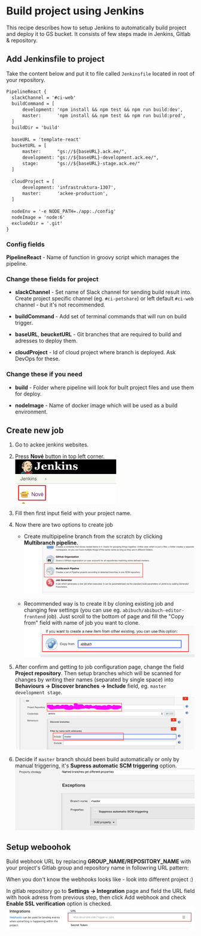 # Build project using Jenkins

This recipe describes how to setup Jenkins to automatically build project and deploy it to GS bucket. 
It consists of few steps made in Jenkins, Gitlab & repository.

## Add Jenkinsfile to project

Take the content below and put it to file called `Jenkinsfile` located in root of your repository.

```
PipelineReact {
  slackChannel = '#ci-web'
  buildCommand = [
      development: 'npm install && npm test && npm run build:dev',
      master:      'npm install && npm test && npm run build:prod',
  ]
  buildDir = 'build'
  
  baseURL = 'template-react'
  bucketURL = [
      master:      "gs://${baseURL}.ack.ee/",
      development: "gs://${baseURL}-development.ack.ee/",
      stage:       "gs://${baseURL}-stage.ack.ee/"
  ]

  cloudProject = [
      development: 'infrastruktura-1307',
      master:      'ackee-production',
  ]

  nodeEnv = '-e NODE_PATH=./app:./config'
  nodeImage = 'node:6'
  excludeDir = '.git'
}
```

### Config fields

**PipelineReact** - Name of function in groovy script which manages the pipeline.

### Change these fields for project

* **slackChannel** - Set name of Slack channel for sending build result into. Create project specific channel (eg. `#ci-petshare`) or left default `#ci-web` channel - but it's not recommended.  

* **buildCommand** - Add set of terminal commands that will run on build trigger.  

* **baseURL**, **beucketURL** - Git branches that are required to build and adresses to deploy them.

* **cloudProject** - Id of cloud project where branch is deployed. Ask DevOps for these.

### Change these if you need

* **build** - Folder where pipeline will look for built project files and use them for deploy.

* **nodeImage** - Name of docker image which will be used as a build environment.

## Create new job

1. Go to ackee jenkins websites.

2. Press **Nové** button in top left corner.  
![New Jenkins job](../../img/NewJenkinsJob/new_job.png) 

3. Fill then first input field with your project name.

4. Now there are two options to create job
   * Create multipipeline branch from the scratch by clicking **Multibranch pipeline**.  
   ![New multibranch pipeline](../../img/NewJenkinsJob/multibranch_pipeline.png)  

   * Recommended way is to create it by cloning existing job and changing few settings (you can use eg. `abibuch/abibuch-editor-frontend` job). Just scroll to the bottom of page and fill the "Copy from" field with name of job you want to clone. 
  ![Clone job](../../img/NewJenkinsJob/copy_pipeline_from.png)  

5. After confirm and getting to job configuration page, change the field **Project repository**. Then setup branches which will be scanned for changes by writing their names (separated by single space) into **Behaviours -> Discover branches -> Include** field, eg. `master development stage`.
![Configure job](../../img/NewJenkinsJob/job_configuration_new.png) 

6. Decide if `master` branch should been build automatically or only by manual triggering, it's __Supress automatic SCM triggering__ option.  
![Supress automatic SCM triggering option](../../img/NewJenkinsJob/suppress_automatic_SCM_triggering.png)   

## Setup weboohok

Build webhook URL by replacing **GROUP_NAME/REPOSITORY_NAME** with your project's Gitlab group and repository name in followring URL pattern:  

When you don't know the webhooks looks like - look into different project :) 

In gitlab repository go to **Settings -> Integration** page and field the URL field with hook adress from previous step, then click Add webhook and check **Enable SSL verification** option is checked.
![Gitlab webhook setup](../../img/NewJenkinsJob/gitlab_webhook_setup.png)   




